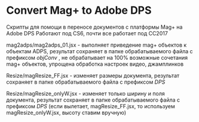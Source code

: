 # Convert Mag+ to Adobe DPS

Скрипты для помощи в переносе документов с платформы Mag+ на Adobe DPS
Работают под CS6, почти все работает под CC2017

mag2adps/mag2adps_01.jsx - выполняет приведение mag+ объектов к объектам ADPS, 
результат сохраняет в папке обрабатываемого файла с префиксом _objConv_ ,
не обрабатывает на 100% возможные сочетания mag+ объектов, упрощена обработка настроек видео, джамплинков

Resize/magResize_FF.jsx - изменяет размеры документа, 
результат сохраняет в папке обрабатываемого файла с префиксом _DPS_ 

Resize/magResize_onlyW.jsx - изменяет только ширину и поля документа, 
результат сохраняет в папке обрабатываемого файла с префиксом _DPS_ 
(если вылетает, magResize_FF.jsx, то используем magResize_onlyW.jsx, высоту ставим вручную)

